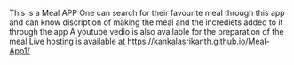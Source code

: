 This is a Meal APP
One can search for their favourite meal through this app and can know discription of making the meal and the incrediets added to it through the app
A  youtube vedio is also available for the preparation of the meal
Live hosting is available at https://kankalasrikanth.github.io/Meal-App1/
